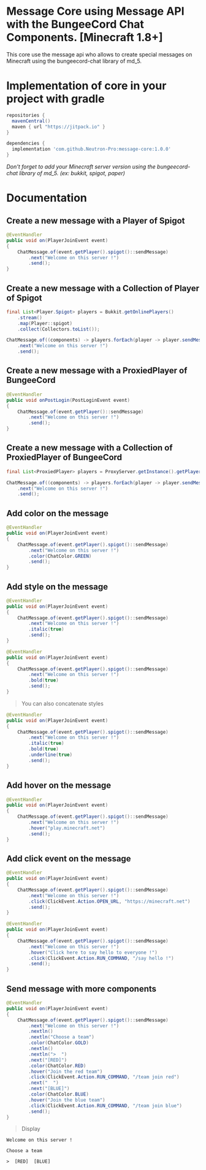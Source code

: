 # Message Core using Message API with the BungeeCord Chat Components. [Minecraft 1.8+]

This core use the message api who allows to create special messages on Minecraft using the bungeecord-chat library of md_5.

# Implementation of core in your project with gradle

```gradle
repositories {
  mavenCentral()
  maven { url "https://jitpack.io" }
}

dependencies {
  implementation 'com.github.Neutron-Pro:message-core:1.0.0'
}
```

*Don't forget to add your Minecraft server version using the bungeecord-chat library of md_5. (ex: bukkit, spigot, paper)*

# Documentation

## Create a new message with a Player of Spigot

```java
@EventHandler
public void on(PlayerJoinEvent event) 
{
    ChatMessage.of(event.getPlayer().spigot()::sendMessage)
        .next("Welcome on this server !")
        .send();
}
```

## Create a new message with a Collection of Player of Spigot

```java
final List<Player.Spigot> players = Bukkit.getOnlinePlayers()
    .stream()
    .map(Player::spigot)
    .collect(Collectors.toList());

ChatMessage.of((components) -> players.forEach(player -> player.sendMessage(components)))
    .next("Welcome on this server !")
    .send();
```

## Create a new message with a ProxiedPlayer of BungeeCord

```java
@EventHandler
public void onPostLogin(PostLoginEvent event)
{
    ChatMessage.of(event.getPlayer()::sendMessage)
        .next("Welcome on this server !")
        .send();
}
```

## Create a new message with a Collection of ProxiedPlayer of BungeeCord

```java
final List<ProxiedPlayer> players = ProxyServer.getInstance().getPlayers();

ChatMessage.of((components) -> players.forEach(player -> player.sendMessage(components)))
    .next("Welcome on this server !")
    .send();
```

## Add color on the message

```java
@EventHandler
public void on(PlayerJoinEvent event) 
{
    ChatMessage.of(event.getPlayer().spigot()::sendMessage)
        .next("Welcome on this server !")
        .color(ChatColor.GREEN)
        .send();
}
```

## Add style on the message

```java
@EventHandler
public void on(PlayerJoinEvent event) 
{
    ChatMessage.of(event.getPlayer().spigot()::sendMessage)
        .next("Welcome on this server !")
        .italic(true)
        .send();
}
```

```java
@EventHandler
public void on(PlayerJoinEvent event) 
{
    ChatMessage.of(event.getPlayer().spigot()::sendMessage)
        .next("Welcome on this server !")
        .bold(true)
        .send();
}
```

> You can also concatenate styles

```java
@EventHandler
public void on(PlayerJoinEvent event) 
{
    ChatMessage.of(event.getPlayer().spigot()::sendMessage)
        .next("Welcome on this server !")
        .italic(true)
        .bold(true)
        .underline(true)
        .send();
}
```

## Add hover on the message

```java
@EventHandler
public void on(PlayerJoinEvent event) 
{
    ChatMessage.of(event.getPlayer().spigot()::sendMessage)
        .next("Welcome on this server !")
        .hover("play.minecraft.net")
        .send();
}
```

## Add click event on the message

```java
@EventHandler
public void on(PlayerJoinEvent event) 
{
    ChatMessage.of(event.getPlayer().spigot()::sendMessage)
        .next("Welcome on this server !")
        .click(ClickEvent.Action.OPEN_URL, "https://minecraft.net")
        .send();
}
```

```java
@EventHandler
public void on(PlayerJoinEvent event) 
{
    ChatMessage.of(event.getPlayer().spigot()::sendMessage)
        .next("Welcome on this server !")
        .hover("Click here to say hello to everyone !")
        .click(ClickEvent.Action.RUN_COMMAND, "/say hello !")
        .send();
}
```

## Send message with more components

```java
@EventHandler
public void on(PlayerJoinEvent event) 
{
    ChatMessage.of(event.getPlayer().spigot()::sendMessage)
        .next("Welcome on this server !")
        .nextln()
        .nextln("Choose a team")
        .color(ChatColor.GOLD)
        .nextln()
        .nextln(">  ")
        .next("[RED]")
        .color(ChatColor.RED)
        .hover("Join the red team")
        .click(ClickEvent.Action.RUN_COMMAND, "/team join red")
        .next("  ")
        .next("[BLUE]")
        .color(ChatColor.BLUE)
        .hover("Join the blue team")
        .click(ClickEvent.Action.RUN_COMMAND, "/team join blue")
        .send();
}
```

> Display
```
Welcome on this server !

Choose a team

>  [RED]  [BLUE]
```